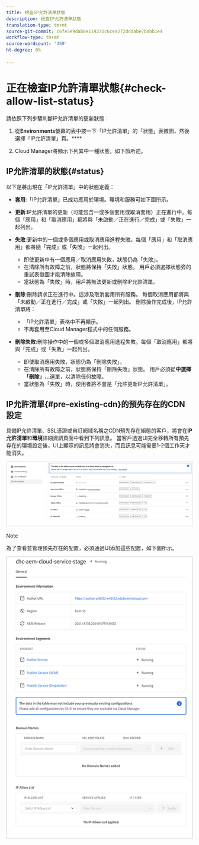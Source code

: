 ```yaml
---
title: 檢查IP允許清單狀態
description: 檢查IP允許清單狀態
translation-type: tm+mt
source-git-commit: c6fe5e9dab0e119271c6cea272dddabe7babb1e4
workflow-type: tm+mt
source-wordcount: '459'
ht-degree: 0%

---
```



# 正在檢查IP允許清單狀態{#check-allow-list-status}

請依照下列步驟判斷IP允許清單的更新狀態：

1. 從&#x200B;**Environments**&#x200B;螢幕的表中按一下「IP允許清單」的「狀態」表徵圖，然後選擇「IP允許清單」頁。****

1. Cloud Manager將顯示下列其中一種狀態，如下節所述。

## IP允許清單的狀態{#status}

以下是將出現在「IP允許清單」中的狀態定義：

* **套用**:「IP允許清單」已成功應用於環境。環境和服務可如下圖所示。

* **更新**:IP允許清單的更新（可能包含一或多個套用或取消套用）正在進行中。每個「應用」和「取消應用」都將與「未啟動／正在進行／完成」或「失敗」一起列出。

* **失敗**:更新中的一個或多個應用或取消應用進程失敗。每個「應用」和「取消應用」都將隨「完成」或「失敗」一起列出。
   * 即使更新中有一個應用／取消應用失敗，狀態仍為「失敗」。
   * 在清除所有故障之前，狀態將保持「失敗」狀態。 用戶必須選擇狀態旁的重試表徵圖才能清除故障。
   * 當狀態為「失敗」時，用戶將無法更新或刪除IP允許清單。

* **刪除**:刪除請求正在進行中。這涉及取消套用所有服務。 每個取消應用都將與「未啟動／正在進行／完成」或「失敗」一起列出。
刪除操作完成後，IP允許清單將：
   * 「IP允許清單」表格中不再顯示。
   * 不再套用至Cloud Manager程式中的任何服務。

* **刪除失敗**:刪除操作中的一個或多個取消應用進程失敗。每個「取消應用」都將與「完成」或「失敗」一起列出。

   * 即使取消應用失敗，狀態仍為「刪除失敗」。
   * 在清除所有故障之前，狀態將保持「刪除失敗」狀態。 用戶必須從&#x200B;**中選擇「刪除」...**&#x200B;選單，以清除任何故障。
   * 當狀態為「失敗」時，使用者將不會是「允許更新IP允許清單」。

## IP允許清單{#pre-existing-cdn}的預先存在的CDN設定

具備IP允許清單、SSL憑證或自訂網域名稱之CDN預先存在組態的客戶，將會在&#x200B;**IP允許清單**&#x200B;和&#x200B;**環境**&#x200B;詳細資訊頁面中看到下列訊息。 當客戶透過UI完全移轉所有預先存在的環境設定後，UI上顯示的訊息將會消失，而且訊息可能需要1-2個工作天才能消失。

![](/help/implementing/cloud-manager/assets/ip-allow-list-1.png)

>[!NOTE]
>為了查看並管理預先存在的配置，必須通過UI添加這些配置，如下圖所示。

![](/help/implementing/cloud-manager/assets/ip-allow-list-2.png)

